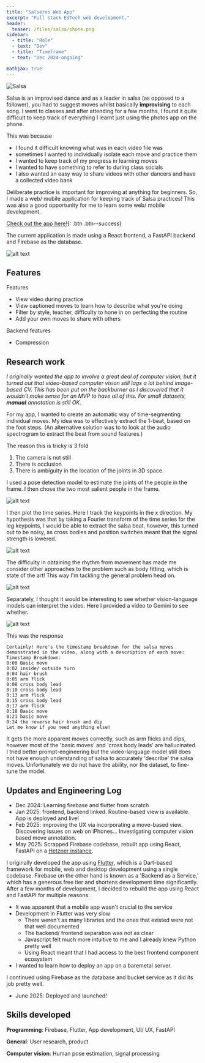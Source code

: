 ```yaml
---
title: "Salseros Web App"
excerpt: "Full stack EdTech web development."
header:
  teaser: /files/salsa/phone.png
sidebar:
  - title: "Role"
  - text: "Dev"
  - title: "Timeframe"
  - text: "Dec 2024-ongoing"

mathjax: true
---
```


![Salsa](/files/salsa/image.png)

Salsa is an improvised dance and as a leader in salsa (as opposed to a follower), you had to suggest moves whilst basically **improvising** to each song. I went to classes and after attending for a few months, I found it quite difficult to keep track of everything I learnt just using the photos app on the phone.

This was because

- I found it difficult knowing what was in each video file was
- sometimes I wanted to individually isolate each move and practice them
- I wanted to keep track of my progress in learning moves
- I wanted to have something to refer to during class socials
- I also wanted an easy way to share videos with other dancers and have a collected video bank

Deliberate practice is important for improving at anything for beginners. So, I made a web/ mobile application for keeping track of Salsa practices! This was also a good opportunity for me to learn some web/ mobile development.

[Check out the app here!](www.salsaa.app){: .btn .btn--success}

The current application is made using a React frontend, a FastAPI backend and Firebase as the database.

![alt text](/files/salsa/architecture.png)

## Features

Features

- View video during practice
- View captioned moves to learn how to describe what you're doing
- Filter by style, teacher, difficulty to hone in on perfecting the routine
- Add your own moves to share with others

Backend features

- Compression

## Research work

_I originally wanted the app to involve a great deal of computer vision, but it turned out that video-based computer vision still lags a lot behind image-based CV. This has been put on the backburner as I discovered that it wouldn't make sense for an MVP to have all of this. For small datasets, **manual** annotation is still OK._

For my app, I wanted to create an automatic way of time-segmenting individual moves. My idea was to effectively extract the 1-beat, based on the foot steps. (An alternative solution was to to look at the audio spectrogram to extract the beat from sound features.)

The reason this is tricky is 3 fold

1.  The camera is not still
2.  There is occlusion
3.  There is ambiguity in the location of the joints in 3D space.

I used a pose detection model to estimate the joints of the people in the frame. I then chose the two most salient people in the frame.

![alt text](/files/salsa/pose.png)

I then plot the time series. Here I track the keypoints in the x direction. My hypothesis was that by taking a Fourier transform of the time series for the leg keypoints, I would be able to extract the salsa beat, however, this turned out to be noisy, as cross bodies and position switches meant that the signal strength is lowered.

![alt text](/files/salsa/features.png)

The difficulty in obtaining the rhythm from movement has made me consider other approaches to the problem such as body fitting, which is state of the art! This way I'm tackling the general problem head on.

![alt text](/files/salsa/body_fitting.png)

Separately, I thought it would be interesting to see whether vision-language models can interpret the video. Here I provided a video to Gemini to see whether.

![alt text](/files/salsa/gemini.png)

This was the response

```
Certainly! Here's the timestamp breakdown for the salsa moves demonstrated in the video, along with a description of each move:
Timestamp Breakdown:
0:00 Basic move
0:02 inside/ outside turn
0:04 hair brush
0:05 arm flick
0:08 cross body lead
0:10 cross body lead
0:13 arm flick
0:15 cross body lead
0:17 arm flick
0:18 Basic move
0:21 basic move
0:24 the reverse hair brush and dip
Let me know if you need anything else!
```

It gets the more apparent moves correctly, such as arm flicks and dips, however most of the 'basic moves' and 'cross body leads' are hallucinated. I tried better prompt-engineering but the video-language model still does not have enough understanding of salsa to accurately 'describe' the salsa moves. Unfortunately we do not have the ability, nor the dataset, to fine-tune the model.

## Updates and Engineering Log

- Dec 2024: Learning firebase and flutter from scratch
- Jan 2025: frontend, backend linked. Routine-based view is available. App is deployed and live!
- Feb 2025: improving the UX via incorporating a move-based view. Discovering issues on web on iPhones... Investigating computer vision based move annotation.
- May 2025: Scrapped Firebase codebase, rebuilt app using React, FastAPI on a [Hetzner instance](https://www.hetzner.com/cloud).

I originally developed the app using [Flutter](https://flutter.dev/), which is a Dart-based framework for mobile, web and desktop development using a single codebase. Firebase on the other hand is known as a 'Backend as a Service,' which has a generous free tier and shortens development time significantly. After a few months of development, I decided to rebuild the app using React and FastAPI for multiple reasons:

- It was apparent that a mobile app wasn't crucial to the service
- Development in Flutter was very slow
  - There weren't as many libraries and the ones that existed were not that well documented
  - The backend/ frontend separation was not as clear
  - Javascript felt much more intuitive to me and I already knew Python pretty well
  - Using React meant that I had access to the best frontend component ecosystem
- I wanted to learn how to deploy an app on a baremetal server.

I continued using Firebase as the database and bucket service as it did its job pretty well.

- June 2025: Deployed and launched!

## Skills developed

**Programming**: Firebase, Flutter, App development, UI/ UX, FastAPI

**General**: User research, product

**Computer vision**: Human pose estimation, signal processing
